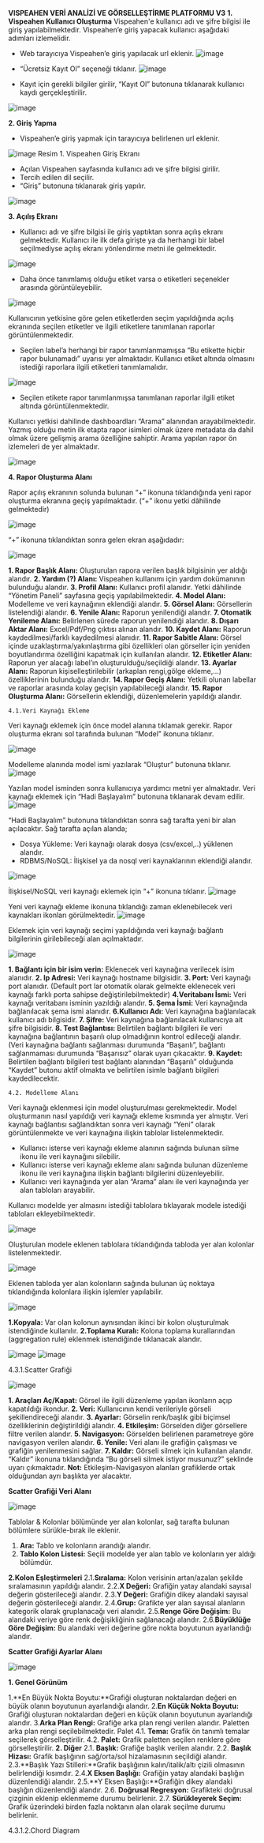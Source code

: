  
 
 **VISPEAHEN VERİ ANALİZİ VE GÖRSELLEŞTİRME PLATFORMU V3**
**1. Vispeahen Kullanıcı Oluşturma**
Vispeahen'e kullanıcı adı ve şifre bilgisi ile giriş yapılabilmektedir. Vispeahen’e giriş yapacak kullanıcı aşağıdaki adımları izlemelidir.
* Web tarayıcıya Vispeahen’e giriş yapılacak url eklenir.
![image](./images/1.png)

 * “Ücretsiz Kayıt Ol” seçeneği tıklanır.
![image](./images/2.png)

* Kayıt için gerekli bilgiler girilir, “Kayıt Ol” butonuna tıklanarak kullanıcı kaydı gerçekleştirilir.

![image](./images/3.png)

**2. Giriş Yapma**

* Vispeahen’e giriş yapmak için tarayıcıya belirlenen url eklenir. 

![image](./images/4.png)
   Resim 1. Vispeahen Giriş Ekranı

* Açılan Vispeahen sayfasında kullanıcı adı ve şifre bilgisi girilir. 
* Tercih edilen dil seçilir. 
* “Giriş” butonuna tıklanarak giriş yapılır.

![image](./images/5.png)

**3. Açılış Ekranı**

* Kullanıcı adı ve şifre bilgisi ile giriş yaptıktan sonra açılış ekranı gelmektedir. Kullanıcı ile ilk defa girişte ya da herhangi bir label seçilmediyse açılış ekranı yönlendirme metni ile gelmektedir.

![image](./images/6.png)

* Daha önce tanımlamış olduğu etiket varsa o etiketleri seçenekler arasında görüntüleyebilir.

![image](./images/7.png)

Kullanıcının yetkisine göre gelen etiketlerden seçim yapıldığında açılış ekranında seçilen etiketler ve ilgili etiketlere tanımlanan raporlar görüntülenmektedir.
* Seçilen label’a herhangi bir rapor tanımlanmamışsa “Bu etikette hiçbir rapor bulunamadı” uyarısı yer almaktadır. Kullanıcı etiket altında olmasını istediği raporlara ilgili etiketleri tanımlamalıdır.

![image](./8.png)

* Seçilen etikete rapor tanımlanmışsa tanımlanan raporlar ilgili etiket altında görüntülenmektedir.

Kullanıcı yetkisi dahilinde dashboardları “Arama” alanından arayabilmektedir. Yazmış olduğu metin ilk etapta rapor isimleri olmak üzere metadata da dahil olmak üzere gelişmiş arama özelliğine sahiptir. 
Arama yapılan rapor ön izlemeleri de yer almaktadır.

![image](./images/9.png)

**4. Rapor Oluşturma Alanı**

Rapor açılış ekranının solunda bulunan “+” ikonuna tıklandığında yeni rapor oluşturma ekranına geçiş yapılmaktadır. (“+” ikonu yetki dâhilinde gelmektedir)

![image](./images/10.png)

“+” ikonuna tıklandıktan sonra gelen ekran aşağıdadır:

![image](./images/11.png)

**1. Rapor Başlık Alanı:** Oluşturulan rapora verilen başlık bilgisinin yer aldığı alandır.
**2. Yardım (?) Alanı:** Vispeahen kullanımı için yardım dokümanının bulunduğu alandır.
**3. Profil Alanı:** Kullanıcı profil alanıdır. Yetki dâhilinde “Yönetim Paneli” sayfasına geçiş yapılabilmektedir.
**4. Model Alanı:** Modelleme ve veri kaynağının eklendiği alandır.
**5. Görsel Alanı:** Görsellerin listelendiği alandır.
**6. Yenile Alanı:** Raporun yenilendiği alandır.
**7. Otomatik Yenileme Alanı:** Belirlenen sürede raporun yenilendiği alandır.
**8. Dışarı Aktar Alanı:** Excel/Pdf/Png çıktısı alınan alandır.
**10. Kaydet Alanı:** Raporun kaydedilmesi/farklı kaydedilmesi alanıdır.
**11. Rapor Sabitle Alanı:** Görsel içinde uzaklaştırma/yakınlaştırma gibi özellikleri olan görseller için yeniden boyutlandırma özelliğini kapatmak için kullanılan alandır.
**12. Etiketler Alanı:** Raporun yer alacağı label’ın oluşturulduğu/seçildiği alandır.
**13. Ayarlar Alanı:** Raporun kişiselleştirilebilir (arkaplan rengi,gölge ekleme,…) özelliklerinin bulunduğu alandır.
**14. Rapor Geçiş Alanı:** Yetkili olunan labellar ve raporlar arasında kolay geçişin yapılabileceği alandır.
**15. Rapor Oluşturma Alanı:** Görsellerin eklendiği, düzenlemelerin yapıldığı alandır.
     
    4.1.Veri Kaynağı Ekleme
Veri kaynağı eklemek için önce model alanına tıklamak gerekir. 
Rapor oluşturma ekranı sol tarafında bulunan “Model” ikonuna tıklanır.

![image](./images/12.png)

Modelleme alanında model ismi yazılarak “Oluştur” butonuna tıklanır.
![image](./images/13.png)

Yazılan model isminden sonra kullanıcıya yardımcı metni yer almaktadır. Veri kaynağı eklemek için “Hadi Başlayalım” butonuna tıklanarak devam edilir.
![image](./images/14.png)

“Hadi Başlayalım” butonuna tıklandıktan sonra sağ tarafta yeni bir alan açılacaktır. 
Sağ tarafta açılan alanda;
* Dosya Yükleme: Veri kaynağı olarak dosya (csv/excel,..) yüklenen alandır.
* RDBMS/NoSQL: İlişkisel ya da nosql veri kaynaklarının eklendiği alandır. 

![image](./images/15.png)

İlişkisel/NoSQL veri kaynağı eklemek için “+” ikonuna tıklanır.
![image](./images/16.png)

Yeni veri kaynağı ekleme ikonuna tıklandığı zaman eklenebilecek veri kaynakları ikonları görülmektedir.
![image](./images/17.png)

Eklemek için veri kaynağı seçimi yapıldığında veri kaynağı bağlantı bilgilerinin girilebileceği alan açılmaktadır. 

![image](./images/18.png)

**1. Bağlantı için bir isim verin:** Eklenecek veri kaynağına verilecek isim alanıdır.
**2. Ip Adresi:** Veri kaynağı hostname bilgisidir.
**3. Port:** Veri kaynağı port alanıdır. (Default port lar otomatik olarak gelmekte eklenecek veri kaynağı farklı porta sahipse değiştirilebilmektedir)
**4.Veritabanı İsmi:** Veri kaynağı veritabanı isminin yazıldığı alandır.
**5. Şema İsmi:** Veri kaynağında bağlanılacak şema ismi alanıdır.
**6.Kullanıcı Adı:** Veri kaynağına bağlanılacak kullanıcı adı bilgisidir.
**7. Şifre:** Veri kaynağına bağlanılacak kullanıcıya ait şifre bilgisidir.
**8. Test Bağlantısı:** Belirtilen bağlantı bilgileri ile veri kaynağına bağlantının başarılı olup olmadığının kontrol edileceği alandır. (Veri kaynağına bağlantı sağlanması durumunda “Başarılı”, bağlantı sağlanmaması durumunda “Başarısız” olarak uyarı çıkacaktır.
**9. Kaydet:** Belirtilen bağlantı bilgileri test bağlantı alanından “Başarılı” olduğunda “Kaydet” butonu aktif olmakta ve belirtilen isimle bağlantı bilgileri kaydedilecektir.

    4.2. Modelleme Alanı
Veri kaynağı eklenmesi için model oluşturulması gerekmektedir. Model oluşturmanın nasıl yapıldığı veri kaynağı ekleme kısmında yer almıştır.
Veri kaynağı bağlantısı sağlandıktan sonra veri kaynağı “Yeni” olarak görüntülenmekte ve veri kaynağına ilişkin tablolar listelenmektedir.

* Kullanıcı isterse veri kaynağı ekleme alanının sağında bulunan silme ikonu ile veri kaynağını silebilir.
* Kullanıcı isterse veri kaynağı ekleme alanı sağında bulunan düzenleme ikonu ile veri kaynağına ilişkin bağlantı bilgilerini düzenleyebilir.
* Kullanıcı veri kaynağında yer alan “Arama” alanı ile veri kaynağında yer alan tabloları arayabilir.

Kullanıcı modelde yer almasını istediği tablolara tıklayarak modele istediği tabloları ekleyebilmektedir.

![image](./images/19.png)

Oluşturulan modele eklenen tablolara tıklandığında tabloda yer alan kolonlar listelenmektedir.

![image](./images/20.png)

Eklenen tabloda yer alan kolonların sağında bulunan üç noktaya tıklandığında kolonlara ilişkin işlemler yapılabilir.

![image](./images/21.png)

**1.Kopyala:** Var olan kolonun aynısından ikinci bir kolon oluşturulmak istendiğinde kullanılır.
**2.Toplama Kuralı:** Kolona toplama kurallarından (aggregation rule) eklenmek istendiğinde tıklanacak alandır.

![image](./images/22.png)
![image](./images/23.png)

  4.3.1.Scatter Grafiği

![image](./images/24.png)

**1. Araçları Aç/Kapat:** Görsel ile ilgili düzenleme yapılan ikonların açıp kapatıldığı ikondur.
**2. Veri:** Kullanıcının kendi verileriyle görseli şekillendireceği alandır.
**3. Ayarlar:** Görselin renk/başlık gibi biçimsel özelliklerinin değiştirildiği alandır.
**4. Etkileşim:** Görselden diğer görsellere filtre verilen alandır.
**5. Navigasyon:** Görselden belirlenen parametreye göre navigasyon verilen alandır.
**6. Yenile:** Veri alanı ile grafiğin çalışması ve grafiğin yenilenmesini sağlar.
**7. Kaldır:** Görseli silmek için kullanılan alandır. “Kaldır” ikonuna tıklandığında “Bu görseli silmek istiyor musunuz?” şeklinde uyarı çıkmaktadır.
**Not:** Etkileşim-Navigasyon alanları grafiklerde ortak olduğundan ayrı başlıkta yer alacaktır.

**Scatter Grafiği Veri Alanı**

![image](./images/25.png)

Tablolar & Kolonlar bölümünde yer alan kolonlar, sağ tarafta bulunan bölümlere sürükle-bırak ile eklenir.
1. **Ara:** Tablo ve kolonların arandığı alandır.
2. **Tablo Kolon Listesi:** Seçili modelde yer alan tablo ve kolonların yer aldığı bölümdür.

**2.Kolon Eşleştirmeleri**
2.1.**Sıralama:** Kolon verisinin artan/azalan şekilde sıralamasının yapıldığı alandır.
2.2.**X Değeri:** Grafiğin yatay alandaki sayısal değerin gösterileceği alandır.
2.3.**Y Değeri:** Grafiğin dikey alandaki sayısal değerin gösterileceği alandır.
2.4.**Grup:** Grafikte yer alan sayısal alanların kategorik olarak gruplanacağı veri alanıdır.
2.5.**Renge Göre Değişim:** Bu alandaki veriye göre renk değişikliğinin sağlanacağı alandır.
2.6.**Büyüklüğe Göre Değişim:** Bu alandaki veri değerine göre nokta boyutunun ayarlandığı alandır.


**Scatter Grafiği Ayarlar Alanı**

![image](./images/26.png)

**1. Genel Görünüm**

1.**En Büyük Nokta Boyutu:**Grafiği oluşturan noktalardan değeri en büyük olanın boyutunun ayarlandığı alandır.
2.**En Küçük Nokta Boyutu:** Grafiği oluşturan noktalardan değeri en küçük olanın boyutunun ayarlandığı alandır.
3.**Arka Plan Rengi:** Grafiğe arka plan rengi verilen alandır. Paletten arka plan rengi seçilebilmektedir.
Palet
 4.1.  **Tema:** Grafik ön tanımlı temalar seçilerek görselleştirilir.
 4.2.  **Palet:** Grafik paletten seçilen renklere göre görselleştirilir.
**2. Diğer**
2.1. **Başlık:** Grafiğe başlık verilen alandır.
2.2. **Başlık Hizası:** Grafik başlığının sağ/orta/sol hizalamasının seçildiği alandır.
2.3.**Başlık Yazı Stilleri:**Grafik başlığının kalın/italik/altı çizili olmasının belirlendiği kısımdır.
2.4.**X Eksen Başlığı:** Grafiğin yatay alandaki başlığın düzenlendiği alandır.
2.5.**Y Eksen Başlığı:**Grafiğin dikey alandaki başlığın düzenlendiği alandır.
2.6. **Doğrusal Regresyon:** Grafikteki doğrusal çizginin eklenip eklenmeme durumu belirlenir.
2.7. **Sürükleyerek Seçim:** Grafik üzerindeki birden fazla noktanın alan olarak seçilme durumu belirlenir.

4.3.1.2.Chord Diagram



